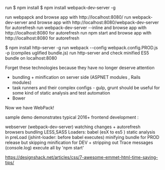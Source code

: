 
run
 $ npm install 
 $ npm install webpack-dev-server -g


run webpapck and browse app with http://localhost:8080/
run webpack-dev-server and browse app with http://localhost:8080/webpack-dev-server  for autorefresh
run webpack-dev-server --inline and browse app with http://localhost:8080 for autorefresh
run npm start and browse app with http://localhost:8080 for autorefresh


$ npm install http-server -g
run webpack --config webpack.config.PROD.js -p    (compiles uglified bundle.js)
run http-server and check minified ES5 bundle on localhost:8080


Forget these technologies because they have no longer deserve attention

   - bundling + minification on server side (ASPNET modules , Rails modules)
   - task runners and their complex configs - gulp, grunt should be useful for some kind of static analysis and test automation
   - Bower
   
Now we have WebPack!
   
sample demo demonstrates typical 2016+ frontend development : 
  
 webserver (webpack-dev-server)
 watching changes + autorefresh browsers 
 bundling 
 LESS,SASS
 Loaders: babel (esX to es5 )
 static analysis in preLoad (jshint-loader: before babel executes)
 minifying bundle for PROD release but skipping minification for DEV + stripping out Trace messages (console.log)
 execute all by 'npm start'



https://designshack.net/articles/css/7-awesome-emmet-html-time-saving-tips/
